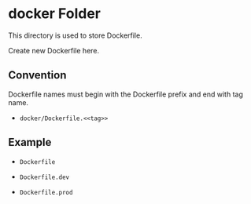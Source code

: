 # docker Folder

This directory is used to store Dockerfile. 

Create new Dockerfile here.

## Convention

Dockerfile names must begin with the Dockerfile prefix and end with tag name.

- `docker/Dockerfile.<<tag>>`

## Example

- `Dockerfile`

- `Dockerfile.dev`

- `Dockerfile.prod`